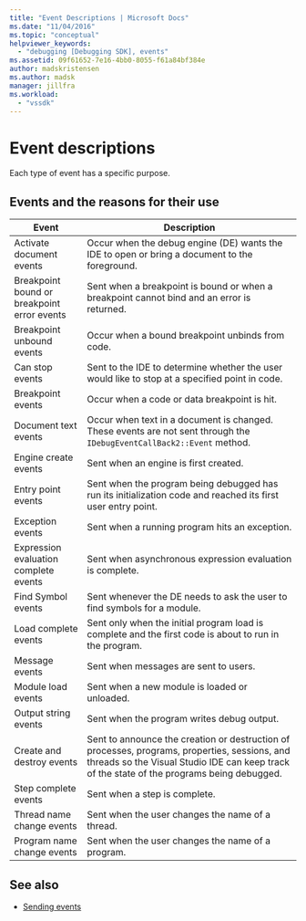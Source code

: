 ```yaml
---
title: "Event Descriptions | Microsoft Docs"
ms.date: "11/04/2016"
ms.topic: "conceptual"
helpviewer_keywords:
  - "debugging [Debugging SDK], events"
ms.assetid: 09f61652-7e16-4bb0-8055-f61a84bf384e
author: madskristensen
ms.author: madsk
manager: jillfra
ms.workload:
  - "vssdk"
---
```

# Event descriptions
Each type of event has a specific purpose.

## Events and the reasons for their use

|Event|Description|
|-----------|-----------------|
|Activate document events|Occur when the debug engine (DE) wants the IDE to open or bring a document to the foreground.|
|Breakpoint bound or breakpoint error events|Sent when a breakpoint is bound or when a breakpoint cannot bind and an error is returned.|
|Breakpoint unbound events|Occur when a bound breakpoint unbinds from code.|
|Can stop events|Sent to the IDE to determine whether the user would like to stop at a specified point in code.|
|Breakpoint events|Occur when a code or data breakpoint is hit.|
|Document text events|Occur when text in a document is changed. These events are not sent through the `IDebugEventCallBack2::Event` method.|
|Engine create events|Sent when an engine is first created.|
|Entry point events|Sent when the program being debugged has run its initialization code and reached its first user entry point.|
|Exception events|Sent when a running program hits an exception.|
|Expression evaluation complete events|Sent when asynchronous expression evaluation is complete.|
|Find Symbol events|Sent whenever the DE needs to ask the user to find symbols for a module.|
|Load complete events|Sent only when the initial program load is complete and the first code is about to run in the program.|
|Message events|Sent when messages are sent to users.|
|Module load events|Sent when a new module is loaded or unloaded.|
|Output string events|Sent when the program writes debug output.|
|Create and destroy events|Sent to announce the creation or destruction of processes, programs, properties, sessions, and threads so the Visual Studio IDE can keep track of the state of the programs being debugged.|
|Step complete events|Sent when a step is complete.|
|Thread name change events|Sent when the user changes the name of a thread.|
|Program name change events|Sent when the user changes the name of a program.|

## See also
- [Sending events](../../extensibility/debugger/sending-events.md)